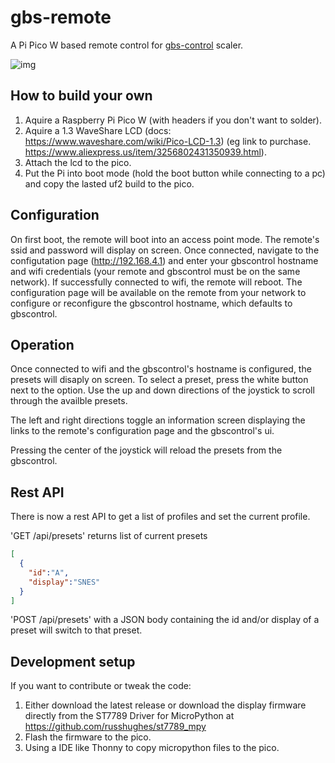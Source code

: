 # gbs-remote

A Pi Pico W based remote control for [gbs-control](https://github.com/ramapcsx2/gbs-control) scaler.

![img](https://github.com/v1605/gbs-remote/assets/55302877/fa613fc9-b5e2-45a1-83d1-886393a13338)

## How to build your own
1. Aquire a Raspberry Pi Pico W (with headers if you don't want to solder).
2. Aquire a 1.3 WaveShare LCD (docs: https://www.waveshare.com/wiki/Pico-LCD-1.3) (eg link to purchase. https://www.aliexpress.us/item/3256802431350939.html).
3. Attach the lcd to the pico.
4. Put the Pi into boot mode (hold the boot button while connecting to a pc) and copy the lasted uf2 build to the pico.

## Configuration
On first boot, the remote will boot into an access point mode. The remote's ssid and password will display on screen. Once connected, navigate to the configutation page (http://192.168.4.1) and enter your gbscontrol hostname and wifi credentials (your remote and gbscontrol must be on the same network). If successfully connected to wifi, the remote will reboot. The configuration page will be available on the remote from your network to configure or reconfigure the gbscontrol hostname, which defaults to gbscontrol.

## Operation
Once connected to wifi and the gbscontrol's hostname is configured, the presets will disaply on screen. To select a preset, press the white button next to the option. Use the up and down directions of the joystick to scroll through the availble presets. 

The left and right directions toggle an information screen displaying the links to the remote's configuration page and the gbscontrol's ui. 

Pressing the center of the joystick will reload the presets from the gbscontrol.

## Rest API
There is now a rest API to get a list of profiles and set the current profile.

'GET /api/presets' returns list of current presets

```json
[
  {
    "id":"A",
    "display":"SNES"
  }
]
```
'POST /api/presets' with a JSON body containing the id and/or display of a preset will switch to that preset.


## Development setup
If you want to contribute or tweak the code:
1. Either download the latest release or download the display firmware directly from the ST7789 Driver for MicroPython at https://github.com/russhughes/st7789_mpy
2. Flash the firmware to the pico.
3. Using a IDE like Thonny to copy micropython files to the pico.
